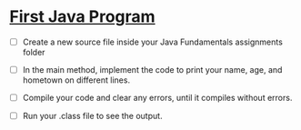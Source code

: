 # [First Java Program](https://login.codingdojo.com/m/315/9299/62834)


- [ ] Create a new source file inside your Java Fundamentals assignments folder

- [ ] In the main method, implement the code to print your name, age, and hometown on different lines.

- [ ] Compile your code and clear any errors, until it compiles without errors.

- [ ] Run your .class file to see the output.